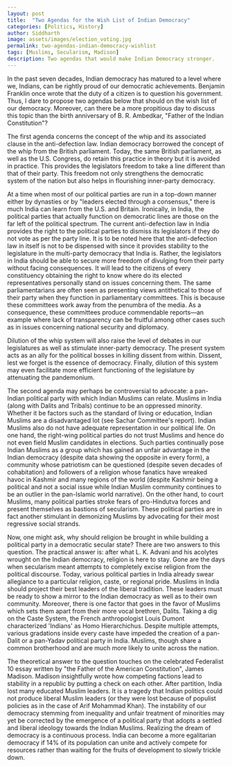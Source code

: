```yaml
---
layout: post
title:  "Two Agendas for the Wish List of Indian Democracy"
categories: [Politics, History]
author: Siddharth
image: assets/images/election_voting.jpg
permalink: two-agendas-indian-democracy-wishlist
tags: [Muslims, Secularism, Madison]
description: Two agendas that would make Indian Democracy stronger.
---
```

In the past seven decades, Indian democracy has matured to a level where we, Indians, can be rightly proud of our democratic achievements. Benjamin Franklin once wrote that the duty of a citizen is to question his government. Thus, I dare to propose two agendas below that should on the wish list of our democracy. Moreover, can there be a more propitious day to discuss this topic than the birth anniversary of B. R. Ambedkar, "Father of the Indian Constitution"?

The first agenda concerns the concept of the whip and its associated clause in the anti-defection law. Indian democracy borrowed the concept of the whip from the British parliament. Today, the same British parliament, as well as the U.S. Congress, do retain this practice in theory but it is avoided in practice. This provides the legislators freedom to take a line different than that of their party. This freedom not only strengthens the democratic system of the nation but also helps in flourishing inner-party democracy.

At a time when most of our political parties are run in a top-down manner either by dynasties or by "leaders elected through a consensus," there is much India can learn from the U.S. and Britain. Ironically, in India, the political parties that actually function on democratic lines are those on the far left of the political spectrum. The current anti-defection law in India provides the right to the political parties to dismiss its legislators if they do not vote as per the party line. It is to be noted here that the anti-defection law in itself is not to be dispensed with since it provides stability to the legislature in the multi-party democracy that India is. Rather, the legislators in India should be able to secure more freedom of divulging from their party without facing consequences. It will lead to the citizens of every constituency obtaining the right to know where do its elected representatives personally stand on issues concerning them. The same parliamentarians are often seen as presenting views antithetical to those of their party when they function in parliamentary committees. This is because these committees work away from the penumbra of the media. As a consequence, these committees produce commendable reports—an example where lack of transparency can be fruitful among other cases such as in issues concerning national security and diplomacy.

Dilution of the whip system will also raise the level of debates in our legislatures as well as stimulate inner-party democracy. The present system acts as an ally for the political bosses in killing dissent from within. Dissent, lest we forget is the essence of democracy. Finally, dilution of this system may even facilitate more efficient functioning of the legislature by attenuating the pandemonium.

The second agenda may perhaps be controversial to advocate: a pan-Indian political party with which Indian Muslims can relate. Muslims in India (along with Dalits and Tribals) continue to be an oppressed minority. Whether it be factors such as the standard of living or education, Indian Muslims are a disadvantaged lot (see Sachar Committee's report). Indian Muslims also do not have adequate representation in our political life. On one hand, the right-wing political parties do not trust Muslims and hence do not even field Muslim candidates in elections. Such parties continually pose Indian Muslims as a group which has gained an unfair advantage in the Indian democracy (despite data showing the opposite in every form), a community whose patriotism can be questioned (despite seven decades of cohabitation) and followers of a religion whose fanatics have wreaked havoc in Kashmir and many regions of the world (despite Kashmir being a political and not a social issue while Indian Muslim community continues to be an outlier in the pan-Islamic world narrative). On the other hand, to court Muslims, many political parties stroke fears of pro-Hindutva forces and present themselves as bastions of secularism. These political parties are in fact another stimulant in demonizing Muslims by advocating for their most regressive social strands.

Now, one might ask, why should religion be brought in while building a political party in a democratic secular state? There are two answers to this question. The practical answer is: after what L. K. Advani and his acolytes wrought on the Indian democracy, religion is here to stay. Gone are the days when secularism meant attempts to completely excise religion from the political discourse. Today, various political parties in India already swear allegiance to a particular religion, caste, or regional pride. Muslims in India should project their best leaders of the liberal tradition. These leaders must be ready to show a mirror to the Indian democracy as well as to their own community. Moreover, there is one factor that goes in the favor of Muslims which sets them apart from their more vocal brethren, Dalits. Taking a dig on the Caste System, the French anthropologist Louis Dumont characterized 'Indians' as Homo Hierarchichus. Despite multiple attempts, various gradations inside every caste have impeded the creation of a pan-Dalit or a pan-Yadav political party in India. Muslims, though share a common brotherhood and are much more likely to unite across the nation.

The theoretical answer to the question touches on the celebrated Federalist 10 essay written by "the Father of the American Constitution", James Madison. Madison insightfully wrote how competing factions lead to stability in a republic by putting a check on each other. After partition, India lost many educated Muslim leaders. It is a tragedy that Indian politics could not produce liberal Muslim leaders (or they were lost because of populist policies as in the case of Arif Mohammad Khan). The instability of our democracy stemming from inequality and unfair treatment of minorities may yet be corrected by the emergence of a political party that adopts a settled and liberal ideology towards the Indian Muslims. Realizing the dream of democracy is a continuous process. India can become a more egalitarian democracy if 14% of its population can unite and actively compete for resources rather than waiting for the fruits of development to slowly trickle down.